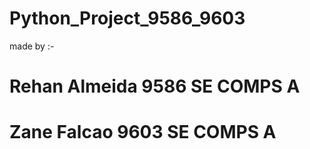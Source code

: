# Python_Project_9586_9603
made by :-
# Rehan Almeida 9586 SE COMPS A
# Zane Falcao 9603 SE COMPS A
